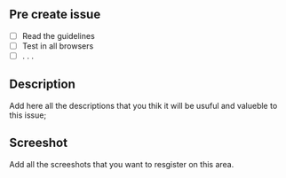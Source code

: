 ## Pre create issue
- [ ] Read the guidelines
- [ ] Test in all browsers
- [ ] . . .

## Description

Add here all the descriptions that you thik it will be usuful and valueble to this issue;

## Screeshot

Add all the screeshots that you want to resgister on this area.
